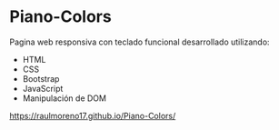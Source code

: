 # Piano-Colors
Pagina web responsiva con teclado funcional desarrollado utilizando:
* HTML
* CSS
* Bootstrap
* JavaScript 
* Manipulación de DOM

https://raulmoreno17.github.io/Piano-Colors/
